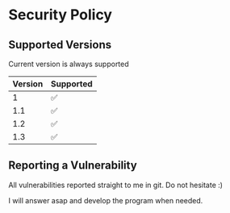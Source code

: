 # Security Policy

## Supported Versions

Current version is always supported

| Version | Supported          |
| ------- | ------------------ |
|  1      | :white_check_mark: |
|  1.1    | :white_check_mark: |
| 1.2     | :white_check_mark: |
| 1.3     | :white_check_mark: |

## Reporting a Vulnerability

All vulnerabilities reported straight to me in git. Do not hesitate :)

I will answer asap and develop the program when needed.
